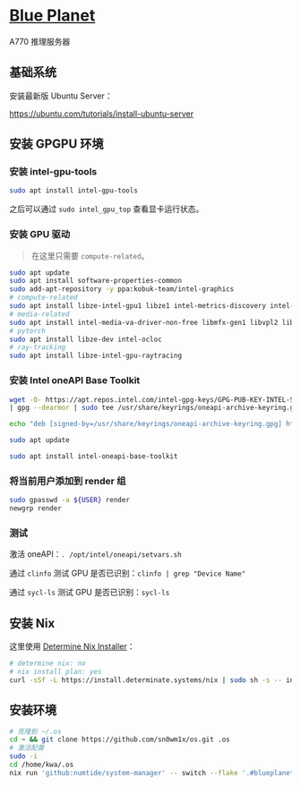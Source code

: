 # [Blue Planet](https://youtu.be/-2KzcaiyBFo)

A770 推理服务器

## 基础系统

安装最新版 Ubuntu Server：

https://ubuntu.com/tutorials/install-ubuntu-server

## 安装 GPGPU 环境

### 安装 intel-gpu-tools

```bash
sudo apt install intel-gpu-tools 
```

之后可以通过 `sudo intel_gpu_top` 查看显卡运行状态。

### 安装 GPU 驱动

> 在这里只需要 `compute-related`。

```bash
sudo apt update
sudo apt install software-properties-common
sudo add-apt-repository -y ppa:kobuk-team/intel-graphics
# compute-related
sudo apt install libze-intel-gpu1 libze1 intel-metrics-discovery intel-opencl-icd clinfo intel-gsc
# media-related
sudo apt install intel-media-va-driver-non-free libmfx-gen1 libvpl2 libvpl-tools libva-glx2 va-driver-all vainfo
# pytorch
sudo apt install libze-dev intel-ocloc
# ray-tracking
sudo apt install libze-intel-gpu-raytracing
```

### 安装 Intel oneAPI Base Toolkit

```bash
wget -O- https://apt.repos.intel.com/intel-gpg-keys/GPG-PUB-KEY-INTEL-SW-PRODUCTS.PUB \
| gpg --dearmor | sudo tee /usr/share/keyrings/oneapi-archive-keyring.gpg > /dev/null

echo "deb [signed-by=/usr/share/keyrings/oneapi-archive-keyring.gpg] https://apt.repos.intel.com/oneapi all main" | sudo tee /etc/apt/sources.list.d/oneAPI.list

sudo apt update

sudo apt install intel-oneapi-base-toolkit
```

### 将当前用户添加到 render 组

```bash
sudo gpasswd -a ${USER} render
newgrp render
```

### 测试

激活 oneAPI：`. /opt/intel/oneapi/setvars.sh`

通过 `clinfo` 测试 GPU 是否已识别：`clinfo | grep "Device Name"`

通过 `sycl-ls` 测试 GPU 是否已识别：`sycl-ls`

## 安装 Nix

这里使用 [Determine Nix Installer](https://determinate.systems/nix-installer)：

```bash
# determine nix: no
# nix install plan: yes
curl -sSf -L https://install.determinate.systems/nix | sudo sh -s -- install
```

## 安装环境

```bash
# 克隆到 ~/.os
cd ~ && git clone https://github.com/sn0wm1x/os.git .os
# 激活配置
sudo -i
cd /home/kwa/.os
nix run 'github:numtide/system-manager' -- switch --flake '.#blueplanet'
```
